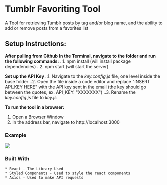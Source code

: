 # Tumblr Favoriting Tool
A Tool for retrieving Tumblr posts by tag and/or blog name, and the ability to add or remove posts from a favorites list

## Setup Instructions:  
**After pulling from Github**
**In the Terminal, navigate to the folder and run the following commands:**
..1. npm install (will install package dependencies)
..2. npm start (will start the server)

**Set up the API Key**
..1. Navigate to the *key.config.js* file, one level inside the base folder
..2. Open the file inside a code editor and replace "INSERT API_KEY HERE" with the API key sent in the email (the key should go between the quotes, ex. API_KEY: "XXXXXXX")
..3. Rename the *key.config.js* file to *key.js*

**To run the tool in a browser:**
1. Open a Browser Window
2. In the address bar, navigate to http://localhost:3000

### Example
![](Sample.gif)

### Built With
    * React - The Library Used
    * Styled Components - Used to style the react components
    * Axios - Used to make API requests
